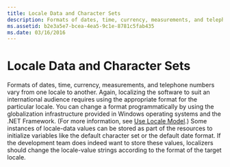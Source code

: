 ```yaml
---
title: Locale Data and Character Sets
description: Formats of dates, time, currency, measurements, and telephone numbers vary from one locale to another.
ms.assetid: b2e3a5e7-bcea-4ea5-9c1e-8781c5fab435
ms.date: 03/16/2016
---
```



# Locale Data and Character Sets

Formats of dates, time, currency, measurements, and telephone numbers vary from one locale to another. Again, localizing the software to suit an international audience requires using the appropriate format for the particular locale. You can change a format programmatically by using the globalization infrastructure provided in Windows operating systems and the .NET Framework. (For more information, see [Use Locale Model](https://msdn.microsoft.com/en-us/goglobal/bb688121 "Use Locale Model").) Some instances of locale-data values can be stored as part of the resources to initialize variables like the default character set or the default date format. If the development team does indeed want to store these values, localizers should change the locale-value strings according to the format of the target locale.


